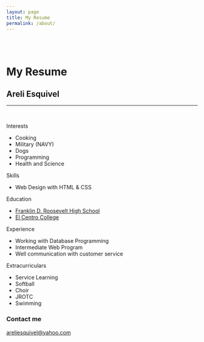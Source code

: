 ```yaml
---
layout: page
title: My Resume 
permalink: /about/
---
```


<div id="header"></div>
<div class="left"></div>
<div class="stuff">
  <br><br> 
  <h1>My Resume</h1>
  <h2>Areli Esquivel </h2>
  <hr />
  <br>
  <p class="head">Interests</p>
  <ul>
    <li>Cooking</li>
    <li>Military (NAVY)</li>
    <li>Dogs</li>
    <li>Programming</li>
    <li>Health and Science</li>
  </ul>
  <p class="head">Skills</p>
  <ul>
    <li>Web Design with HTML & CSS</li>
  </ul>
  <p class="head">Education</p>
  <ul>
    <a href="https://www.dallasisd.org/roosevelt">
      <li>Franklin D. Roosevelt High School</li>
    </a>
    <!--Link-->
    <a href="https://www.elcentrocollege.edu/pages/default.aspx">
      <li>El Centro College</li>
    </a>
  </ul>
  <p class="head">Experience</p>
  <ul>
    <li>Working with Database Programming</li>
    <li>Intermediate Web Program</li>
    <li>Well communication with customer service</li>
  </ul>
  <p class="head">Extracurriculars</p>
  <ul>
    <li>Service Learning</li>
    <li>Softball</li>
    <li>Choir</li>
    <li>JROTC</li>
    <li>Swimming</li>
  </ul>
</div>

### Contact me

[areliesquivel@yahoo.com](mailto:areliesquivel@yahoo.com)
